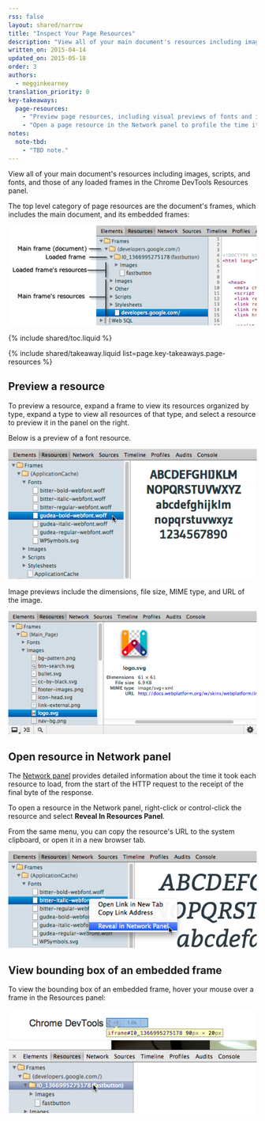 ```yaml
---
rss: false
layout: shared/narrow
title: "Inspect Your Page Resources"
description: "View all of your main document's resources including images, scripts, and fonts, and those of any loaded frames in the Chrome DevTools Resources panel."
written_on: 2015-04-14
updated_on: 2015-05-18
order: 3
authors:
  - megginkearney
translation_priority: 0
key-takeaways:
  page-resources:
    - "Preview page resources, including visual previews of fonts and images."
    - "Open a page resource in the Network panel to profile the time it took for the resource to load."
notes:
  note-tbd:
    - "TBD note."
---
```


<p class="intro">
  View all of your main document's resources including images, scripts, and fonts, and those of any loaded frames in the Chrome DevTools Resources panel.
</p>

The top level category of page resources are the document's frames, which includes the main document, and its embedded frames:

![Page resources top level category](imgs/frame-resources.png)

{% include shared/toc.liquid %}

{% include shared/takeaway.liquid list=page.key-takeaways.page-resources %}

## Preview a resource

To preview a resource, expand a frame to view its resources organized by type, expand a type to view all resources of that type, and select a resource to preview it in the panel on the right. 

Below is a preview of a font resource. 

![Preview of a font resource](imgs/font-resource.png)

Image previews include the dimensions, file size, MIME type, and URL of the image. 

![Inspect images](imgs/image-inspect.png)

## Open resource in Network panel

The [Network panel](/web/tools/profile-performance/network-performance/resource-loading)
provides detailed information about the time it took
each resource to load, from the start of the HTTP request
to the receipt of the final byte of the response.

To open a resource in the Network panel, right-click or control-click the resource and select **Reveal In Resources Panel**. 

From the same menu, you can copy the resource's URL to the system clipboard, or open it in a new browser tab. 

![Open resources in Network panel](imgs/reveal-in-network.png)

## View bounding box of an embedded frame

To view the bounding box of an embedded frame, hover your mouse over a frame in the Resources panel:

![View bounding box of an embedded frame](imgs/frame-selected.png)


